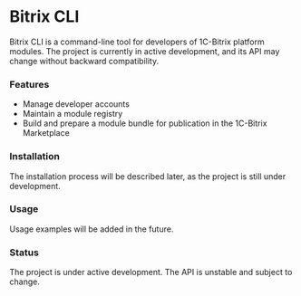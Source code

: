 # Bitrix CLI

Bitrix CLI is a command-line tool for developers of 1C-Bitrix platform modules. 
The project is currently in active development, and its API may change without backward compatibility.

### Features

- Manage developer accounts
- Maintain a module registry
- Build and prepare a module bundle for publication in the 1C-Bitrix Marketplace

### Installation

The installation process will be described later, as the project is still under development.

### Usage

Usage examples will be added in the future.

### Status

The project is under active development. The API is unstable and subject to change.

